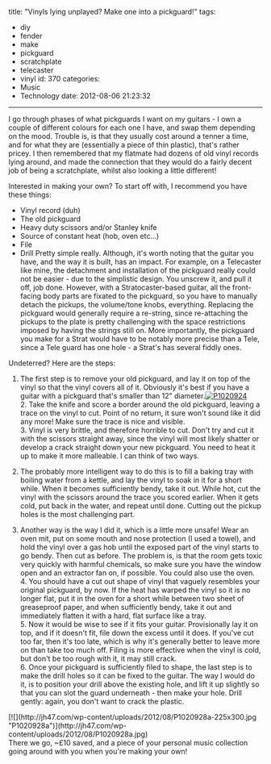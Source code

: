 title: "Vinyls lying unplayed? Make one into a pickguard!"
tags:
  - diy
  - fender
  - make
  - pickguard
  - scratchplate
  - telecaster
  - vinyl
id: 370
categories:
  - Music
  - Technology
date: 2012-08-06 21:23:32
---

I go through phases of what pickguards I want on my guitars - I own a couple of different colours for each one I have, and swap them depending on the mood. Trouble is, is that they usually cost around a tenner a time, and for what they are (essentially a piece of thin plastic), that's rather pricey. I then remembered that my flatmate had dozens of old vinyl records lying around, and made the connection that they would do a fairly decent job of being a scratchplate, whilst also looking a little different!

Interested in making your own? To start off with, I recommend you have these things:

*   Vinyl record (duh)
*   The old pickguard
*   Heavy duty scissors and/or Stanley knife
*   Source of constant heat (hob, oven etc...)
*   File
*   Drill
Pretty simple really. Although, it's worth noting that the guitar you have, and the way it is built, has an impact. For example, on a Telecaster like mine, the detachment and installation of the pickguard really could not be easier - due to the simplistic design. You unscrew it, and pull it off, job done. However, with a Stratocaster-based guitar, all the front-facing body parts are fixated to the pickguard, so you have to manually detach the pickups, the volume/tone knobs, everything. Replacing the pickguard would generally require a re-string, since re-attaching the pickups to the plate is pretty challenging with the space restrictions imposed by having the strings still on. More importantly, the pickguard you make for a Strat would have to be notably more precise than a Tele, since a Tele guard has one hole - a Strat's has several fiddly ones.

Undeterred? Here are the steps:

1.  The first step is to remove your old pickguard, and lay it on top of the vinyl so that the vinyl covers all of it. Obviously it's best if you have a guitar with a pickguard that's smaller than 12" diameter.[![](http://jh47.com/wp-content/uploads/2012/08/P1020924-300x225.jpg "P1020924")](http://jh47.com/wp-content/uploads/2012/08/P1020924.jpg)
</br>2.  Take the knife and score a border around the old pickguard, leaving a trace on the vinyl to cut. Point of no return, it sure won't sound like it did any more! Make sure the trace is nice and visible.
</br>3.  Vinyl is very brittle, and therefore horrible to cut. Don't try and cut it with the scissors straight away, since the vinyl will most likely shatter or develop a crack straight down your new pickguard. You need to heat it up to make it more malleable. I can think of two ways.

1.  The probably more intelligent way to do this is to fill a baking tray with boiling water from a kettle, and lay the vinyl to soak in it for a short while. When it becomes sufficiently bendy, take it out. While hot, cut the vinyl with the scissors around the trace you scored earlier. When it gets cold, put back in the water, and repeat until done. Cutting out the pickup holes is the most challenging part.
2.  Another way is the way I did it, which is a little more unsafe! Wear an oven mit, put on some mouth and nose protection (I used a towel), and hold the vinyl over a gas hob until the exposed part of the vinyl starts to go bendy. Then cut as before. The problem is, is that the room gets toxic very quickly with harmful chemicals, so make sure you have the window open and an extractor fan on, if possible. You could also use the oven.</br>4.  You should have a cut out shape of vinyl that vaguely resembles your original pickguard, by now. If the heat has warped the vinyl so it is no longer flat, put it in the oven for a short while between two sheet of greaseproof paper, and when sufficiently bendy, take it out and immediately flatten it with a hard, flat surface like a tray.
</br>5.  Now it would be wise to see if it fits your guitar. Provisionally lay it on top, and if it doesn't fit, file down the excess until it does. If you've cut too far, then it's too late, which is why it's generally better to leave more on than take too much off. Filing is more effective when the vinyl is cold, but don't be too rough with it, it may still crack.
</br>6.  Once your pickguard is sufficiently filed to shape, the last step is to make the drill holes so it can be fixed to the guitar. The way I would do it, is to position your drill above the existing hole, and lift it up slightly so that you can slot the guard underneath - then make your hole. Drill gently: again, you don't want to crack the plastic.
<div>[![](http://jh47.com/wp-content/uploads/2012/08/P1020928a-225x300.jpg "P1020928a")](http://jh47.com/wp-content/uploads/2012/08/P1020928a.jpg)</div>
<div></div>
There we go, ~£10 saved, and a piece of your personal music collection going around with you when you're making your own!